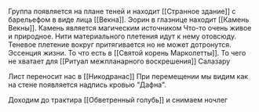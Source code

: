 Группа появляется на плане теней и находит [[Странное здание]] с барельефом в виде лица [[Векна]]. Эорин в глазнице находит [[Камень Векны]].
Камень является магическим источником
Что-то очень живое и природное. Нити материального плетения идут к нему отовсюду. Теневое плетение вокруг притягивается но не может дотронутся. Эссенция жизни. То что есть в [[Святой корень Марколетты]]. То чего не хватает для [[Ритуал межпланарного воскрешения]] Салазару 

Лист переносит нас в [[Никодранас]]
При перемещении мы видим как на стене появляется надпись кровью "Дафна".

Доходим до трактира [[Обветренный голубь]] и снимаем ночлег


